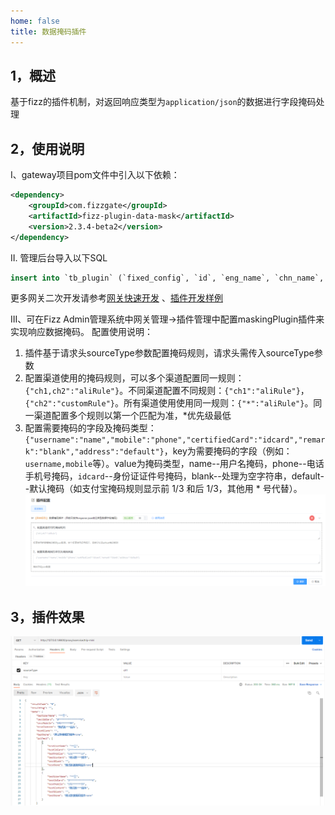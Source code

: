```yaml
---
home: false
title: 数据掩码插件
---
```


## 1，概述

基于fizz的插件机制，对返回响应类型为`application/json`的数据进行字段掩码处理

## 2，使用说明
I、gateway项目pom文件中引入以下依赖：

```xml
<dependency>
    <groupId>com.fizzgate</groupId>
    <artifactId>fizz-plugin-data-mask</artifactId>
    <version>2.3.4-beta2</version>
</dependency>
```

II. 管理后台导入以下SQL

 ```sql
insert into `tb_plugin` (`fixed_config`, `id`, `eng_name`, `chn_name`, `config`, `order`, `instruction`, `type`, `create_user`, `create_dept`, `create_time`, `update_user`, `update_time`, `status`, `is_deleted`) values('','49','maskingPlugin','数据掩码插件（目前只支持response json响应类型数据字段掩码）','[{\"field\":\"maskingRule\",\"label\":\"1，配置渠道使用的掩码规则\",\"component\":\"textarea\",\"dataType\":\"string\",\"desc\":\"渠道使用的数据掩码规则json配置，多个渠道使用逗号隔开，目前只实现aliRule掩码规则\",\"placeholder\":\"{\\\"ch1,ch2\\\":\\\"aliRule\\\"}\",\"default\":\"\"},{\"field\":\"maskingTemplate\",\"label\":\"2，配置需要掩码的字段及掩码类型\",\"component\":\"textarea\",\"dataType\":\"string\",\"desc\":\"掩码字段json配置\",\"placeholder\":\"{\\\"username\\\":\\\"name\\\",\\\"mobile\\\":\\\"phone\\\",\\\"certifiedCard\\\":\\\"idcard\\\",\\\"remark\\\":\\\"blank\\\",\\\"address\\\":\\\"default\\\"}\",\"default\":\"\"}]','30',' 1. 基于请求头sourceType配置掩码规则，请求头需传入sourceType参数。\r\n 2. 配置渠道使用的掩码规则，可以多个渠道配置同一规则：{\"ch1,ch2\":\"aliRule\"}。不同渠道配置不同规则：{\"ch1\":\"aliRule\"}，{\"ch2\":\"customRule\"}。所有渠道使用使用同一规则：{\"*\":\"aliRule\"}。同一渠道配置多个规则以第一个匹配为准，*优先级最低。\r\n 3. 配置需要掩码的字段及掩码类型：{\"username\":\"name\",\"mobile\":\"phone\",\"certifiedCard\":\"idcard\",\"remark\":\"blank\",\"address\":\"default\"}，key为需要掩码的字段（例如：username,mobile等）。value为掩码类型，name--用户名掩码，phone--电话手机号掩码，idcard--身份证证件号掩码，blank--处理为空字符串，default--默认掩码（如支付宝掩码规则显示前 1/3 和后 1/3，其他用 * 号代替）。','2','1123598821738675201','1260823335286165505','2021-10-11 16:47:01','1123598821738675201','2021-12-20 17:21:32','1','0');
 ```

更多网关二次开发请参考[网关快速开发](https://www.fizzgate.com/fizz/guide/fast-dev/fast-dev.html) 、[插件开发样例](https://www.fizzgate.com/fizz/guide/plugin/)

III、可在Fizz Admin管理系统中网关管理->插件管理中配置maskingPlugin插件来实现响应数据掩码。
配置使用说明：
1. 插件基于请求头sourceType参数配置掩码规则，请求头需传入sourceType参数
2. 配置渠道使用的掩码规则，可以多个渠道配置同一规则：`{"ch1,ch2":"aliRule"}`。不同渠道配置不同规则：`{"ch1":"aliRule"}`，`{"ch2":"customRule"}`。所有渠道使用使用同一规则：`{"*":"aliRule"}`。同一渠道配置多个规则以第一个匹配为准，*优先级最低   
3. 配置需要掩码的字段及掩码类型：`{"username":"name","mobile":"phone","certifiedCard":"idcard","remark":"blank","address":"default"}`，key为需要掩码的字段（例如：`username,mobile`等）。value为掩码类型，name--用户名掩码，phone--电话手机号掩码，`idcard`--身份证证件号掩码，blank--处理为空字符串，default--默认掩码（如支付宝掩码规则显示前 1/3 和后 1/3，其他用 * 号代替）。
![插件配置](src/main/resources/README.assets/1_maskingConfig.png)

## 3，插件效果
![插件效果](src/main/resources/README.assets/2_maskingResult.png)
